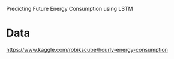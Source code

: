 Predicting Future Energy Consumption using LSTM 

# Data

https://www.kaggle.com/robikscube/hourly-energy-consumption
